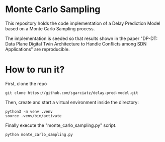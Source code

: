 # Monte Carlo Sampling
This repository holds the code implementation of a Delay Prediction Model based on a Monte Carlo Sampling process. 

The implementation is seeded so that results shown in the paper "DP-DT: Data Plane Digital Twin Architecture to Handle Conflicts among SDN Applications" are reproducible.

# How to run it?

First, clone the repo

    git clone https://github.com/sgarciatz/delay-pred-model.git

Then, create and start a virtual environment inside the directory:

    python3 -m venv .venv
    source .venv/bin/activate

Finally execute the "monte_carlo_sampling.py" script.

    python monte_carlo_sampling.py


